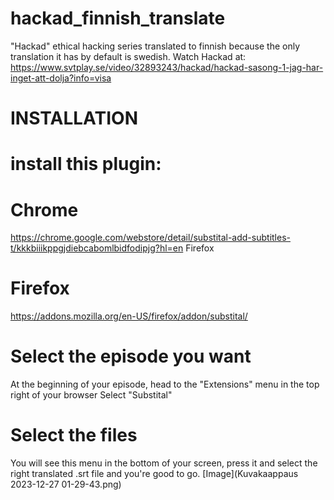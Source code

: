# hackad_finnish_translate
"Hackad" ethical hacking series translated to finnish because the only translation it has by default is swedish.
Watch Hackad at: https://www.svtplay.se/video/32893243/hackad/hackad-sasong-1-jag-har-inget-att-dolja?info=visa
# INSTALLATION

# install this plugin:

# Chrome
https://chrome.google.com/webstore/detail/substital-add-subtitles-t/kkkbiiikppgjdiebcabomlbidfodipjg?hl=en
Firefox

# Firefox
https://addons.mozilla.org/en-US/firefox/addon/substital/
# Select the episode you want
At the beginning of your episode, head to the "Extensions" menu in the top right of your browser
Select "Substital"
# Select the files
You will see this menu in the bottom of your screen, press it and select the right translated .srt file and you're good to go.
[Image](Kuvakaappaus 2023-12-27 01-29-43.png)
